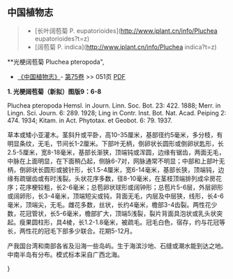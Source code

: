 
## 中国植物志

> * [长叶阔苞菊  P.  eupatorioides](http://www.iplant.cn/info/Pluchea eupatorioides?t=z)
> * [阔苞菊  P.  indica](http://www.iplant.cn/info/Pluchea indica?t=z)


**光梗阔苞菊 Pluchea pteropoda",


* [《中国植物志》](http://www.iplant.cn/frps)- [第75卷](http://www.iplant.cn/frps/vol/75) >> 051页 [PDF](http://www.iplant.cn/frps/pdf/75/051.PDF)

**1. 光梗阔苞菊（新拟）图版9：6-8**

Pluchea pteropoda Hemsl. in Journ. Linn. Soc. Bot. 23: 422. 1888; Merr. in Lingn. Sci. Journ. 6: 289. 1928; Ling in Contr. Inst. Bot. Nat. Acad. Peiping 2: 474. 1934; Kitam. in Act. Phytotax. et Geobot. 6: 79. 1937.

草本或矮小亚灌木。茎斜升或平卧，高10-35厘米，基部径约5毫米，多分枝，有明显条纹，无毛，节间长1-2厘米。下部叶无柄，倒卵状长圆形或倒卵状匙形，长2.5-5厘米，宽8-18毫米，基部长渐狭，顶端钝或浑圆，边缘有锯齿，两面无毛，中脉在上面明显，在下面稍凸起，侧脉6-7对，网脉通常不明显；中部和上部叶无柄，倒卵状长圆形或披针形，长1.5-4厘米，宽6-14毫米，基部长狭，顶端钝，边缘有疏锯齿或有时浅裂。头状花序多数，径8-10毫米，在茎枝顶端排列成伞房花序；花序梗较粗，长2-6毫米；总苞卵状球形或阔钟形；总苞片5-6层，外层卵形或阔卵形，长3-4毫米，顶端短尖或钝，背面无毛，内层及中层狭，线形，长4-6毫米，顶端尖，无毛。雌花多数，丝状，长约4毫米，檐部3-4齿裂。两性花少数，花冠管状，长5-6毫米，檐部扩大，顶端5浅裂，裂片背面具泡状或乳头状突起。瘦果圆柱形，具4棱，长1.2-1.8毫米，被疏毛。冠毛白色，宿存，约与花冠等长，两性花的冠毛下部多少联合。花期5-12月。

产我国台湾和南部各省及沿海一些岛屿。生于海滨沙地、石缝或潮水能到达之地。中南半岛有分布。模式标本采自广西北海。

}